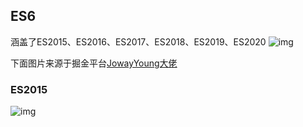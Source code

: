 ## ES6
涵盖了ES2015、ES2016、ES2017、ES2018、ES2019、ES2020
![img](/dovis-blog/js/all.png)

下面图片来源于掘金平台[JowayYoung大佬](https://juejin.im/user/584ec3a661ff4b006cd6383e)

### ES2015
![img](/dovis-blog/js/es6.png)
